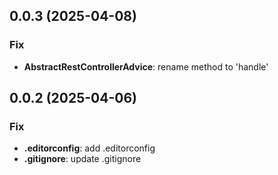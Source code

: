 ## 0.0.3 (2025-04-08)

### Fix

- **AbstractRestControllerAdvice**: rename method to 'handle'

## 0.0.2 (2025-04-06)

### Fix

- **.editorconfig**: add .editorconfig
- **.gitignore**: update .gitignore
